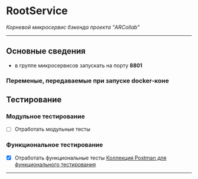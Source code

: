 # RootService
*Корневой микросервис бэкенда проекта "ARCollab"*

---
## Основные сведения 
- в группе микросервисов запускать на порту **8801**

### Переменые, передаваемые при запуске docker-коне


## Тестирование 
### Модульное тестирование 
- [ ] Отработать модульные тесты

### Функциональное тестирование
- [x] Отработать  функциональные тесты
[Коллекция Postman для функционального тестирования](https://documenter.getpostman.com/view/3877009/TVCjy6rc)
---

